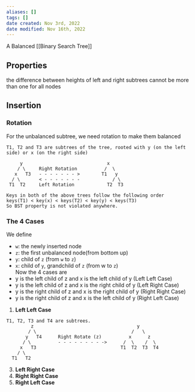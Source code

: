 ```yaml
---
aliases: []
tags: []
date created: Nov 3rd, 2022
date modified: Nov 16th, 2022
---
```

A Balanced [[Binary Search Tree]]

## Properties
the difference between heights of left and right subtrees cannot be more than one for all nodes

## Insertion

### Rotation
For the unbalanced subtree, we need rotation to make them balanced

```
T1, T2 and T3 are subtrees of the tree, rooted with y (on the left side) or x (on the right side)     
      
     y                               x
    / \     Right Rotation          /  \
   x   T3   - - - - - - - >        T1   y 
  / \       < - - - - - - -            / \
 T1  T2     Left Rotation            T2  T3
 
Keys in both of the above trees follow the following order 
keys(T1) < key(x) < keys(T2) < key(y) < keys(T3)
So BST property is not violated anywhere.
```

### The 4 Cases
We define
- `w`: the newly inserted node  
- `z`: the first unbalanced node(from bottom up)  
- `y`: child of `z` (from `w` to `z`)  
- `x`: child of `y`, grandchild of `z` (from w to `z`)  
Now the 4 cases are
- y is the left child of z and x is the left child of y (Left Left Case) 
- y is the left child of z and x is the right child of y (Left Right Case) 
- y is the right child of z and x is the right child of y (Right Right Case) 
- y is the right child of z and x is the left child of y (Right Left Case)

1. **Left Left Case**

```
T1, T2, T3 and T4 are subtrees.
         z                                      y 
        / \                                   /   \
       y   T4      Right Rotate (z)          x      z
      / \          - - - - - - - - ->      /  \    /  \ 
     x   T3                               T1  T2  T3  T4
    / \
  T1   T2
```

3. **Left Right Case**
4. **Right Right Case**
5. **Right Left Case**
